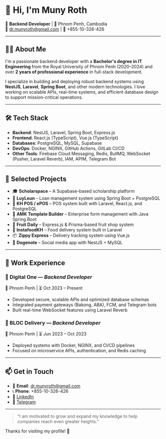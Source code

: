 # 👋 Hi, I'm Muny Roth

🎯 **Backend Developer** | 📍 Phnom Penh, Cambodia  
📧 dr.munyroth@gmail.com | 📱 +855-10-326-426

---

## 👨‍💻 About Me

I'm a passionate backend developer with a **Bachelor's degree in IT Engineering** from the Royal University of Phnom Penh (2020–2024) and over **2 years of professional experience** in full-stack development.

I specialize in building and deploying robust backend systems using **NestJS**, **Laravel**, **Spring Boot**, and other modern technologies. I love working on scalable APIs, real-time systems, and efficient database design to support mission-critical operations.

---

## 🛠️ Tech Stack

- **Backend**: NestJS, Laravel, Spring Boot, Express.js
- **Frontend**: React.js (TypeScript), Vue.js (TypeScript)
- **Databases**: PostgreSQL, MySQL, Supabase
- **DevOps**: Docker, NGINX, GitHub Actions, GitLab CI/CD
- **Other Tools**: Firebase Cloud Messaging, Redis, BullMQ, WebSocket (Pusher, Laravel Reverb), IAM, APIM, Telegram Bot

---

## 🧩 Selected Projects

- 🎓 **Scholarspace** – A Supabase-based scholarship platform
- 💸 **LuyLeun** – Loan management system using Spring Boot + PostgreSQL
- 🛒 **KH POS / ePOS** – POS system built with Laravel, React.js, and PostgreSQL
- 🧾 **AMK Template Builder** – Enterprise form management with Java Spring Boot
- 🍇 **Fruit Daily** – Express.js & Prisma-based fruit shop system
- 🍔 **InstafoodKH** – Food delivery system built in Laravel
- 📦 **Zippy Express** – Delivery tracking system using Vue.js
- 💬 **Dogenote** – Social media app with NestJS + MySQL

---

## 💼 Work Experience

### 🔹 Digital One — *Backend Developer*
📍 Phnom Penh | ⏳ Oct 2023 – Present
- Developed secure, scalable APIs and optimized database schemas
- Integrated payment gateways (Bakong, ABA), FCM, and Telegram bots
- Built real-time WebSocket features using Laravel Reverb

### 🔹 BLOC Delivery — *Backend Developer*
📍 Phnom Penh | ⏳ Jun 2023 – Oct 2023
- Deployed systems with Docker, NGINX, and CI/CD pipelines
- Focused on microservice APIs, authentication, and Redis caching

---

## 📫 Get in Touch

- 📧 **Email**: dr.munyroth@gmail.com
- 📞 **Phone**: +855-10-326-426
- 💼 [LinkedIn](https://linkedin.com/in/munyroth)
- 💬 [Telegram](https://t.me/munyroth)

---

> “I am motivated to grow and expand my knowledge to help companies reach even greater heights.”

Thanks for visiting my profile! 🌟